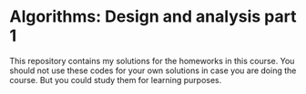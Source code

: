 # Algorithms: Design and analysis part 1

This repository contains my solutions for the homeworks in this course.
You should not use these codes for your own solutions in case you are doing the
course. But you could study them for learning purposes.
